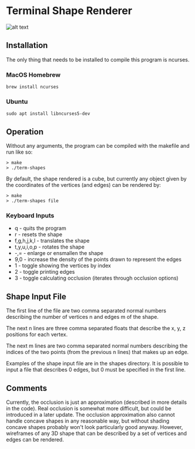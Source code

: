 # Terminal Shape Renderer

![alt text](https://github.com/Davey-Hughes/term-shapes/blob/master/images/dodecahedron.png "dodecahedron")

## Installation
The only thing that needs to be installed to compile this program is ncurses.

### MacOS Homebrew
```
brew install ncurses
```

### Ubuntu
```
sudo apt install libncurses5-dev
```

## Operation
Without any arguments, the program can be compiled with the makefile and run like so:
```
> make
> ./term-shapes
```

By default, the shape rendered is a cube, but currently any object given by the
coordinates of the vertices (and edges) can be rendered by:

```
> make
> ./term-shapes file
```

### Keyboard Inputs
- q - quits the program
- r - resets the shape
- f,g,h,j,k,l - translates the shape
- t,y,u,i,o,p - rotates the shape
- -,= - enlarge or ensmallen the shape
- 9,0 - increase the density of the points drawn to represent the edges
- 1 - toggle showing the vertices by index
- 2 - toggle printing edges
- 3 - toggle calculating occlusion (iterates through occlusion options)

## Shape Input File
The first line of the file are two comma separated normal numbers describing
the number of vertices n and edges m of the shape.

The next n lines are three comma separated floats that describe the x, y, z
positions for each vertex.

The next m lines are two comma separated normal numbers describing the indices
of the two points (from the previous n lines) that makes up an edge.

Examples of the shape input file are in the shapes directory. It is possible to
input a file that describes 0 edges, but 0 must be specified in the first line.

## Comments
Currently, the occlusion is just an approximation (described in more details in
the code). Real occlusion is somewhat more difficult, but could be introduced
in a later update. The occlusion approximation also cannot handle concave
shapes in any reasonable way, but without shading concave shapes probably won't
look particularly good anyway. However, wireframes of any 3D shape that can be
described by a set of vertices and edges can be rendered.
